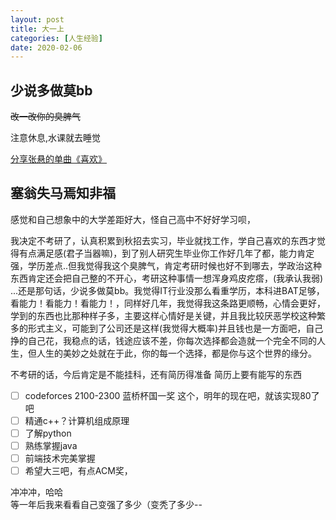 ```yaml
---
layout: post
title: 大一上
categories: [人生经验]
date: 2020-02-06
---
```


## 少说多做莫bb

~~改一改你的臭脾气~~

注意休息,水课就去睡觉

[分享张悬的单曲《喜欢》](http://music.163.com/song/326719/?userid=440040659)

## 塞翁失马焉知非福

感觉和自己想象中的大学差距好大，怪自己高中不好好学习呗，

我决定不考研了，认真积累到秋招去实习，毕业就找工作，学自己喜欢的东西才觉得有点满足感(君子当器嘛)，到了别人研究生毕业你工作好几年了都，能力肯定强，学历差点..但我觉得我这个臭脾气，肯定考研时候也好不到哪去，学政治这种东西肯定还会把自己整的不开心，考研这种事情一想浑身鸡皮疙瘩，(我承认我弱) ...还是那句话，少说多做莫bb。我觉得IT行业没那么看重学历，本科进BAT足够，看能力！看能力！看能力！，同样好几年，我觉得我这条路更顺畅，心情会更好，学到的东西也比那种样子多，主要这样心情好是关键，并且我比较厌恶学校这种繁多的形式主义，可能到了公司还是这样(我觉得大概率)并且钱也是一方面吧，自己挣的自己花，我稳点的话，钱途应该不差，你每次选择都会造就一个完全不同的人生，但人生的美妙之处就在于此，你的每一个选择，都是你与这个世界的缘分。

不考研的话，今后肯定是不能挂科，还有简历得准备
简历上要有能写的东西

- [ ] codeforces 2100-2300 蓝桥杯国一奖
这个，明年的现在吧，就该实现$80%$了吧
- [ ] 精通c++？计算机组成原理
- [ ] 了解python
- [ ] 熟练掌握java
- [ ] 前端技术完美掌握
- [ ] 希望大三吧，有点ACM奖，

冲冲冲，哈哈  
等一年后我来看看自己变强了多少（变秃了多少--  